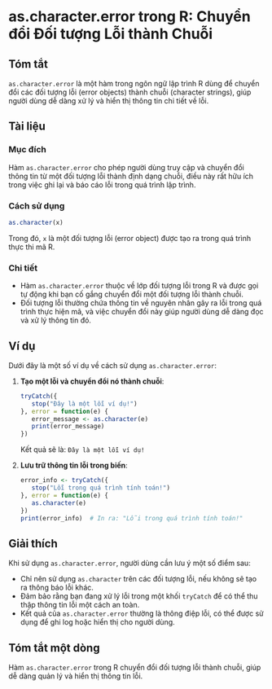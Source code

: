 <!--
Meta Description: # as.character.error trong R: Chuyển đổi Đối tượng Lỗi thành Chuỗi ## Tóm tắt `as.character.error` là một hàm trong ngôn ngữ lập trình R dùng để chuyể...
Meta Keywords: lỗi, character, trong, error, một
-->

# as.character.error trong R: Chuyển đổi Đối tượng Lỗi thành Chuỗi

## Tóm tắt
`as.character.error` là một hàm trong ngôn ngữ lập trình R dùng để chuyển đổi các đối tượng lỗi (error objects) thành chuỗi (character strings), giúp người dùng dễ dàng xử lý và hiển thị thông tin chi tiết về lỗi.

## Tài liệu
### Mục đích
Hàm `as.character.error` cho phép người dùng truy cập và chuyển đổi thông tin từ một đối tượng lỗi thành định dạng chuỗi, điều này rất hữu ích trong việc ghi lại và báo cáo lỗi trong quá trình lập trình.

### Cách sử dụng
```R
as.character(x)
```
Trong đó, `x` là một đối tượng lỗi (error object) được tạo ra trong quá trình thực thi mã R.

### Chi tiết
- Hàm `as.character.error` thuộc về lớp đối tượng lỗi trong R và được gọi tự động khi bạn cố gắng chuyển đổi một đối tượng lỗi thành chuỗi.
- Đối tượng lỗi thường chứa thông tin về nguyên nhân gây ra lỗi trong quá trình thực hiện mã, và việc chuyển đổi này giúp người dùng dễ dàng đọc và xử lý thông tin đó.

## Ví dụ
Dưới đây là một số ví dụ về cách sử dụng `as.character.error`:

1. **Tạo một lỗi và chuyển đổi nó thành chuỗi**:
   ```R
   tryCatch({
      stop("Đây là một lỗi ví dụ!")
   }, error = function(e) {
      error_message <- as.character(e)
      print(error_message)
   })
   ```
   Kết quả sẽ là: `Đây là một lỗi ví dụ!`

2. **Lưu trữ thông tin lỗi trong biến**:
   ```R
   error_info <- tryCatch({
      stop("Lỗi trong quá trình tính toán!")
   }, error = function(e) {
      as.character(e)
   })
   print(error_info)  # In ra: "Lỗi trong quá trình tính toán!"
   ```

## Giải thích
Khi sử dụng `as.character.error`, người dùng cần lưu ý một số điểm sau:
- Chỉ nên sử dụng `as.character` trên các đối tượng lỗi, nếu không sẽ tạo ra thông báo lỗi khác.
- Đảm bảo rằng bạn đang xử lý lỗi trong một khối `tryCatch` để có thể thu thập thông tin lỗi một cách an toàn.
- Kết quả của `as.character.error` thường là thông điệp lỗi, có thể được sử dụng để ghi log hoặc hiển thị cho người dùng.

## Tóm tắt một dòng
Hàm `as.character.error` trong R chuyển đổi đối tượng lỗi thành chuỗi, giúp dễ dàng quản lý và hiển thị thông tin lỗi.